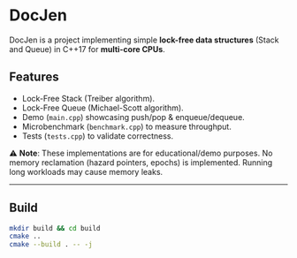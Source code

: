 # DocJen

DocJen is a project implementing simple **lock-free data structures** 
(Stack and Queue) in C++17 for **multi-core CPUs**.

## Features
- Lock-Free Stack (Treiber algorithm).
- Lock-Free Queue (Michael-Scott algorithm).
- Demo (`main.cpp`) showcasing push/pop & enqueue/dequeue.
- Microbenchmark (`benchmark.cpp`) to measure throughput.
- Tests (`tests.cpp`) to validate correctness.

⚠️ **Note**: These implementations are for educational/demo purposes. 
No memory reclamation (hazard pointers, epochs) is implemented. 
Running long workloads may cause memory leaks.

---

## Build
```bash
mkdir build && cd build
cmake ..
cmake --build . -- -j
